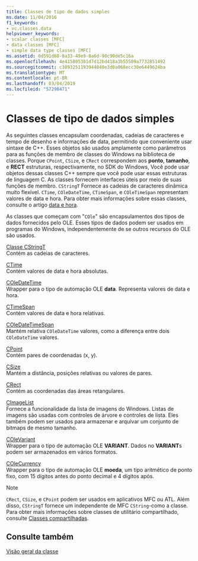 ```yaml
---
title: Classes de tipo de dados simples
ms.date: 11/04/2016
f1_keywords:
- vc.classes.data
helpviewer_keywords:
- scalar classes [MFC]
- data classes [MFC]
- simple data type classes [MFC]
ms.assetid: 0d591d68-0a33-49e9-8a6d-90c90de5c16a
ms.openlocfilehash: 4e415805301d7d12bd418a3b55509a7732851492
ms.sourcegitcommit: c3093251193944840e3d0a068ecc30e6449624ba
ms.translationtype: MT
ms.contentlocale: pt-BR
ms.lasthandoff: 03/04/2019
ms.locfileid: "57298471"
---
```

# <a name="simple-data-type-classes"></a>Classes de tipo de dados simples

As seguintes classes encapsulam coordenadas, cadeias de caracteres e tempo de desenho e informações de data, permitindo que conveniente usar sintaxe de C++. Esses objetos são usados amplamente como parâmetros para as funções de membro de classes do Windows na biblioteca de classes. Porque `CPoint`, `CSize`, e `CRect` correspondem aos **ponto**, **tamanho**, e **RECT** estruturas, respectivamente, no SDK do Windows, Você pode usar objetos dessas classes C++ sempre que você pode usar essas estruturas de linguagem C. As classes fornecem interfaces úteis por meio de suas funções de membro. `CStringT` Fornece as cadeias de caracteres dinâmica muito flexível. `CTime`, `COleDateTime`, `CTimeSpan`, e `COleTimeSpan` representam valores de data e hora. Para obter mais informações sobre essas classes, consulte o artigo [data e hora](../atl-mfc-shared/date-and-time.md).

As classes que começam com "`COle`" são encapsulamentos dos tipos de dados fornecidos pelo OLE. Esses tipos de dados podem ser usados em programas do Windows, independentemente de se outros recursos do OLE são usados.

[Classe CStringT](../atl-mfc-shared/reference/cstringt-class.md)<br/>
Contém as cadeias de caracteres.

[CTime](../atl-mfc-shared/reference/ctime-class.md)<br/>
Contém valores de data e hora absolutas.

[COleDateTime](../atl-mfc-shared/reference/coledatetime-class.md)<br/>
Wrapper para o tipo de automação OLE **data**. Representa valores de data e hora.

[CTimeSpan](../atl-mfc-shared/reference/ctimespan-class.md)<br/>
Contém valores de data e hora relativas.

[COleDateTimeSpan](../atl-mfc-shared/reference/coledatetimespan-class.md)<br/>
Mantém relativa `COleDateTime` valores, como a diferença entre dois `COleDateTime` valores.

[CPoint](../atl-mfc-shared/reference/cpoint-class.md)<br/>
Contém pares de coordenadas (x, y).

[CSize](../atl-mfc-shared/reference/csize-class.md)<br/>
Mantém a distância, posições relativas ou valores de pares.

[CRect](../atl-mfc-shared/reference/crect-class.md)<br/>
Contém as coordenadas das áreas retangulares.

[CImageList](../mfc/reference/cimagelist-class.md)<br/>
Fornece a funcionalidade da lista de imagens do Windows. Listas de imagens são usadas com controles de árvore e controles de lista. Eles também podem ser usados para armazenar e arquivar um conjunto de bitmaps de mesmo tamanho.

[COleVariant](../mfc/reference/colevariant-class.md)<br/>
Wrapper para o tipo de automação OLE **VARIANT**. Dados no **VARIANT**s podem ser armazenados em vários formatos.

[COleCurrency](../mfc/reference/colecurrency-class.md)<br/>
Wrapper para o tipo de automação OLE **moeda**, um tipo aritmético de ponto fixo, com 15 dígitos antes do ponto decimal e 4 dígitos após.

> [!NOTE]
>  `CRect`, `CSize`, e `CPoint` podem ser usados em aplicativos MFC ou ATL. Além disso, `CStringT` fornece um independente de MFC `CString`-como a classe. Para obter mais informações sobre classes de utilitário compartilhado, consulte [Classes compartilhadas](../atl-mfc-shared/atl-mfc-shared-classes.md).

## <a name="see-also"></a>Consulte também

[Visão geral da classe](../mfc/class-library-overview.md)
